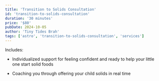 ```yaml
---
title: 'Transition to Solids Consultation'
id: 'transition-to-solids-consultation'
duration: '30 minutes'
price: '$80'
pubDate: 2024-10-05
author: 'Tiny Tides Brah'
tags: ['astro', 'transition-to-solids-consultation', 'services']
---
```


Includes:

<ul class="ml-2">
    <li class="flex gap-x-2 items-center"> 
        <div class="min-w-[8px] w-2 h-2 bg-[#282082] rounded-full mt-1"></div> 
        <p>Individualized support for feeling confident and ready to help your little one start solid foods</p>
        </li>
    <li class="flex gap-x-2 items-center"> 
        <div class="min-w-[8px] w-2 h-2 bg-[#282082] rounded-full mt-1"></div>
        <p>Coaching you through offering your child solids in real time</p>
    </li>
</ul>
